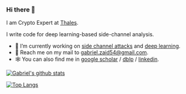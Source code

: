 ### Hi there 👋

I am Crypto Expert at [Thales](https://www.thalesgroup.com/en). 

I write code for deep learning-based side-channel analysis.

- 🔭 I’m currently working on [side channel attacks](http://cryptowiki.net/index.php?title=Side-channel_attacks_on_cryptosystems) and [deep learning](https://www.deeplearningbook.org/).
- 🔑 Reach me on my mail to [gabriel.zaid54@gmail.com](mailto:gabriel.zaid54@gmail.com).
- 🕸️ You can also find me in  [google scholar](https://scholar.google.com/citations?user=J5mNzgUAAAAJ&hl=fr&oi=ao) / [dblp](https://dblp.org/pid/247/1666.html) / [linkedin](https://www.linkedin.com/in/gzaid/).


[![Gabriel's github stats](https://github-readme-stats.vercel.app/api?username=gabzai&count_private=true&show_icons=true)](https://github.com/anuraghazra/github-readme-stats)

[![Top Langs](https://github-readme-stats.vercel.app/api/top-langs/?username=gabzai&layout=compact&langs_count=10&count_private=true)](https://github.com/anuraghazra/github-readme-stats)

<!--

Here are some ideas to get you started:

- 🌱 I’m currently learning ...
- 👯 I’m looking to collaborate on ...
- 🤔 I’m looking for help with ...
- 💬 Ask me about ...
- 📫 How to reach me: ...
- 😄 Pronouns: ...
- ⚡ Fun fact: ...
-->
